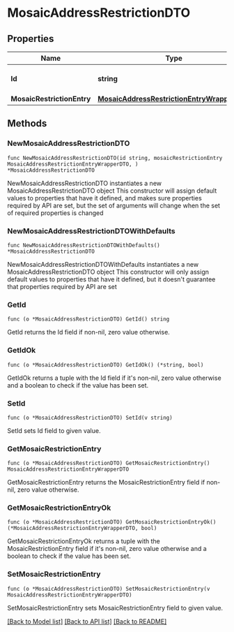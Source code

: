 # MosaicAddressRestrictionDTO

## Properties

Name | Type | Description | Notes
------------ | ------------- | ------------- | -------------
**Id** | **string** | Internal resource identifier. | 
**MosaicRestrictionEntry** | [**MosaicAddressRestrictionEntryWrapperDTO**](MosaicAddressRestrictionEntryWrapperDTO.md) |  | 

## Methods

### NewMosaicAddressRestrictionDTO

`func NewMosaicAddressRestrictionDTO(id string, mosaicRestrictionEntry MosaicAddressRestrictionEntryWrapperDTO, ) *MosaicAddressRestrictionDTO`

NewMosaicAddressRestrictionDTO instantiates a new MosaicAddressRestrictionDTO object
This constructor will assign default values to properties that have it defined,
and makes sure properties required by API are set, but the set of arguments
will change when the set of required properties is changed

### NewMosaicAddressRestrictionDTOWithDefaults

`func NewMosaicAddressRestrictionDTOWithDefaults() *MosaicAddressRestrictionDTO`

NewMosaicAddressRestrictionDTOWithDefaults instantiates a new MosaicAddressRestrictionDTO object
This constructor will only assign default values to properties that have it defined,
but it doesn't guarantee that properties required by API are set

### GetId

`func (o *MosaicAddressRestrictionDTO) GetId() string`

GetId returns the Id field if non-nil, zero value otherwise.

### GetIdOk

`func (o *MosaicAddressRestrictionDTO) GetIdOk() (*string, bool)`

GetIdOk returns a tuple with the Id field if it's non-nil, zero value otherwise
and a boolean to check if the value has been set.

### SetId

`func (o *MosaicAddressRestrictionDTO) SetId(v string)`

SetId sets Id field to given value.


### GetMosaicRestrictionEntry

`func (o *MosaicAddressRestrictionDTO) GetMosaicRestrictionEntry() MosaicAddressRestrictionEntryWrapperDTO`

GetMosaicRestrictionEntry returns the MosaicRestrictionEntry field if non-nil, zero value otherwise.

### GetMosaicRestrictionEntryOk

`func (o *MosaicAddressRestrictionDTO) GetMosaicRestrictionEntryOk() (*MosaicAddressRestrictionEntryWrapperDTO, bool)`

GetMosaicRestrictionEntryOk returns a tuple with the MosaicRestrictionEntry field if it's non-nil, zero value otherwise
and a boolean to check if the value has been set.

### SetMosaicRestrictionEntry

`func (o *MosaicAddressRestrictionDTO) SetMosaicRestrictionEntry(v MosaicAddressRestrictionEntryWrapperDTO)`

SetMosaicRestrictionEntry sets MosaicRestrictionEntry field to given value.



[[Back to Model list]](../README.md#documentation-for-models) [[Back to API list]](../README.md#documentation-for-api-endpoints) [[Back to README]](../README.md)


